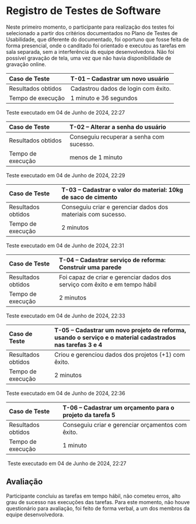 # Registro de Testes de Software

Neste primeiro momento, o participante para realização dos testes foi selecionado a partir dos critérios documentados no Plano de Testes de Usabilidade, que diferente do documentado, foi oportuno que fosse feita de forma presencial, onde o canditado foi orientado e executou as tarefas em sala separada, sem a interferência ds equipe desenvolvedora. Não foi possível gravação de tela, uma vez que não havia disponibilidade de gravação online.

|Caso de Teste    | T-01 – Cadastrar um novo usuário |
|:---|:---|
| Resultados obtidos | Cadastrou dados de login com êxito. |
| Tempo de execução | 1 minuto e 36 segundos |

Teste executado em 04 de Junho de 2024, 22:27 

|Caso de Teste    | T-02 – Alterar a senha do usuário |
|:---|:---|
| Resultados obtidos | Conseguiu recuperar a senha com sucesso. |
| Tempo de execução | menos de 1  minuto |

Teste executado em 04 de Junho de 2024, 22:29 

|Caso de Teste    | T-03 – Cadastrar o valor do material: 10kg de saco de cimento |
|:---|:---|
| Resultados obtidos |  Conseguiu criar e gerenciar dados dos materiais com sucesso.  |
| Tempo de execução |   2 minutos |

Teste executado em 04 de Junho de 2024, 22:31 

|Caso de Teste    | T-04 – Cadastrar serviço de reforma: Construir uma parede |
|:---|:---|
| Resultados obtidos | Foi capaz de criar e gerenciar dados dos serviço com êxito e em tempo hábil |
| Tempo de execução |   2 minutos |


Teste executado em  04 de Junho de 2024, 22:33 


|Caso de Teste    | T-05 – Cadastrar um novo projeto de reforma, usando o serviço e o material cadastrados nas tarefas 3 e 4 |
|:---|:---|
| Resultados obtidos | Criou e gerenciou dados dos projetos (+1) com êxito. |
| Tempo de execução |   2 minutos |

Teste executado em 04 de Junho de 2024, 22:36
 
|Caso de Teste    | T-06 – Cadastrar um orçamento para o projeto da tarefa 5 |
|:---|:---|
| Resultados obtidos | Conseguiu criar e gerenciar orçamentos com êxito.|
| Tempo de execução |   1 minuto |

‎ Teste executado em ‎04 de Junho de 2024, 22:27

## Avaliação

Participante concluiu as tarefas em tempo hábil, não cometeu erros, alto grau de sucesso nas execuções das tarefas.
Para este momento, não houve questionário para avaliação, foi feito de forma verbal, a um dos membros da equipe desenvolvedora.
